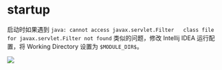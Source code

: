 # startup

启动时如果遇到 `java: cannot access javax.servlet.Filter   class file for javax.servlet.Filter not found`
类似的问题，修改 Intellij IDEA 运行配置，将 Working Directory 设置为 `$MODULE_DIR$`。

![](https://img-blog.csdn.net/20170728151702064?watermark/2/text/aHR0cDovL2Jsb2cuY3Nkbi5uZXQvcXE0OTYwMTMyMTg=/font/5a6L5L2T/fontsize/400/fill/I0JBQkFCMA==/dissolve/70/gravity/SouthEast)
